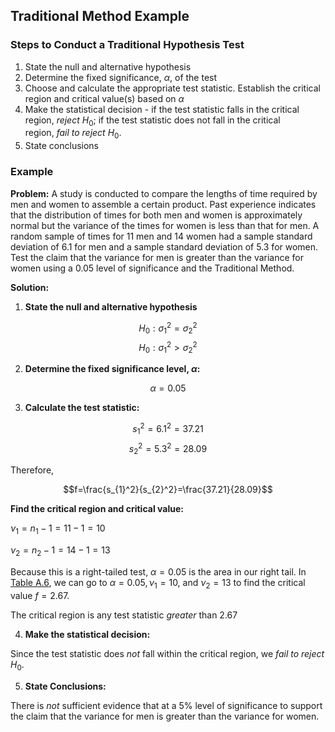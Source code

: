 ## Traditional Method Example

### Steps to Conduct a Traditional Hypothesis Test

1. State the null and alternative hypothesis
2. Determine the fixed significance, $\alpha$, of the test
3. Choose and calculate the appropriate test statistic. Establish the critical region and critical value(s) based on $\alpha$
4. Make the statistical decision - if the test statistic falls in the critical region, _reject_ $H_{0}$; if the test statistic does not fall in the critical region, _fail to reject_ $H_{0}$.
5. State conclusions

### Example

**Problem:** A study is conducted to compare the lengths of time required by men and women to assemble a certain product. Past experience indicates that the distribution of times for both men and women is approximately normal but the variance of the times for women is less than that for men. A random sample of times for 11 men and 14 women had a sample standard deviation of 6.1 for men and a sample standard deviation of 5.3 for women. Test the claim that the variance for men is greater than the variance for women using a 0.05 level of significance and the Traditional Method.

**Solution:** 

1. **State the null and alternative hypothesis**

$$H_{0}:\sigma_{1}^2=\sigma_{2}^2$$
$$H_{0}:\sigma_{1}^2>\sigma_{2}^2$$

2. **Determine the fixed significance level, $\alpha$:**

$$\alpha=0.05$$

3. **Calculate the test statistic:**

$$s_{1}^2=6.1^2=37.21$$
$$s_{2}^2=5.3^2=28.09$$

Therefore,

$$f=\frac{s_{1}^2}{s_{2}^2}=\frac{37.21}{28.09}$$

**Find the critical region and critical value:**

$\nu_{1}=n_{1}-1=11-1=10$

$\nu_{2}=n_{2}-1=14-1=13$

Because this is a right-tailed test, $\alpha=0.05$ is the area in our right tail. In [Table A.6](./Resources/Table_A5.pdf), we can go to $\alpha=0.05,\nu_{1}=10,$ and $\nu_{2}=13$ to find the critical value $f=2.67$.

The critical region is any test statistic _greater_ than 2.67

4. **Make the statistical decision:**

Since the test statistic does _not_ fall within the critical region, we _fail to reject_ $H_{0}$.

5. **State Conclusions:**

There is _not_ sufficient evidence that at a 5% level of significance to support the claim that the variance for men is greater than the variance for women.